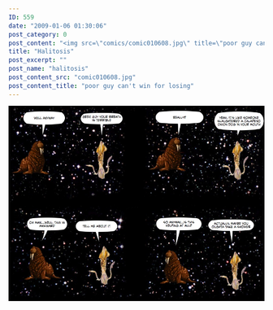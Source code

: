 ```yaml
---
ID: 559
date: "2009-01-06 01:30:06"
post_category: 0
post_content: "<img src=\"comics/comic010608.jpg\" title=\"poor guy can't win for losing\" />"
title: "Halitosis"
post_excerpt: ""
post_name: "halitosis"
post_content_src: "comic010608.jpg"
post_content_title: "poor guy can't win for losing"
---
```



[![poor guy can't win for losing](/comics-hi-res/comic010608.jpg)](/comics-hi-res/comic010608.jpg)

